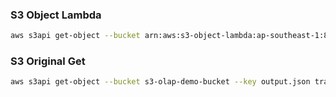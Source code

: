 ### S3 Object Lambda

```bash
aws s3api get-object --bucket arn:aws:s3-object-lambda:ap-southeast-1:850754771995:accesspoint/s3-olap-demo-olap --key output.json transformed_output.json
```

### S3 Original Get

```bash
aws s3api get-object --bucket s3-olap-demo-bucket --key output.json transformed_output.json
```
